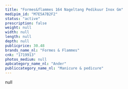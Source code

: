 ```yaml
---
title: "Formes&flammes 164 Nageltang Pedikuur Inox Gm"
medipim_id: "M7E5A7B2F2"
status: "active"
prescription: false
weight: null
width: null
length: null
depth: null
publicprice: 30.48
brands_name_nl: "Formes & Flammes"
cnk: "1719913"
photos_medium: null
apbcategory_name_nl: "Ander"
publiccategory_name_nl: "Manicure & pedicure"
---
```

null
